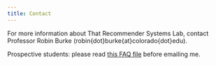 ```yaml
---
title: Contact
---
```


For more information about That Recommender Systems Lab, contact Professor Robin Burke (robin{dot}burke{at}colorado{dot}edu).

Prospective students: please read [this FAQ file](../people/burke/phd-faq) before emailing me.
